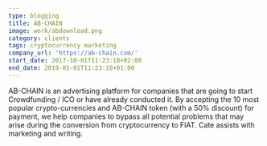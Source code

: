 ```yaml
---
type: blogging
title: AB-CHAIN
image: work/abdownload.png
category: clients
tags: cryptocurrency marketing
company_url: 'https://ab-chain.com/'
start_date: 2017-10-01T11:23:18+02:00
end_date: 2019-01-01T11:23:18+01:00
---
```


AB-CHAIN is an advertising platform for companies that are going to start Crowdfunding / ICO or have already conducted it. By accepting the 10 most popular crypto-currencies and AB-CHAIN token (with a 50% discount) for payment, we help companies to bypass all potential problems that may arise during the conversion from cryptocurrency to FIAT. Cate assists with marketing and writing.
